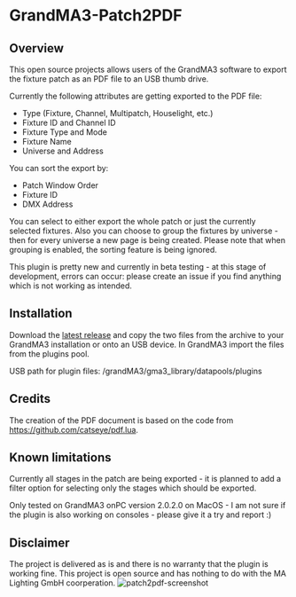 # GrandMA3-Patch2PDF

## Overview ##

This open source projects allows users of the GrandMA3 software to export the fixture patch as an PDF file to an USB thumb drive.

Currently the following attributes are getting exported to the PDF file:
- Type (Fixture, Channel, Multipatch, Houselight, etc.)
- Fixture ID and Channel ID
- Fixture Type and Mode
- Fixture Name
- Universe and Address

You can sort the export by:
- Patch Window Order
- Fixture ID
- DMX Address

You can select to either export the whole patch or just the currently selected fixtures. Also you can choose to group the fixtures by universe - then for every universe a new page is being created. Please note that when grouping is enabled, the sorting feature is being ignored.

This plugin is pretty new and currently in beta testing - at this stage of development, errors can occur: please create an issue if you find anything which is not working as intended.

## Installation ##

Download the [latest release](https://github.com/leonreucher/grandma3-patch2pdf/releases/latest) and copy the two files from the archive to your GrandMA3 installation or onto an USB device. In GrandMA3 import the files from the plugins pool.

USB path for plugin files: 
/grandMA3/gma3_library/datapools/plugins

## Credits ##
The creation of the PDF document is based on the code from https://github.com/catseye/pdf.lua.

## Known limitations ##
Currently all stages in the patch are being exported - it is planned to add a filter option for selecting only the stages which should be exported. 

Only tested on GrandMA3 onPC version 2.0.2.0 on MacOS - I am not sure if the plugin is also working on consoles - please give it a try and report :)

## Disclaimer ##

The project is delivered as is and there is no warranty that the plugin is working fine. This project is open source and has nothing to do with the MA Lighting GmbH coorperation. 
![patch2pdf-screenshot](https://github.com/leonreucher/grandma3-patch2pdf/assets/19686873/eb05d2c0-685f-43af-93b7-957bf1082e3a)


